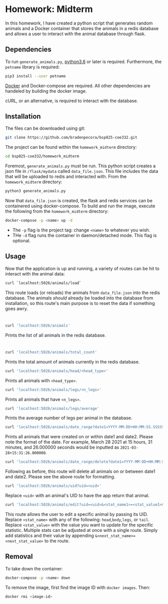 # Homework: Midterm

In this homework, I have created a python script that generates random animals and a Docker container that stores the animals in a redis database and allows a user to interact with the animal database through flask.

## Dependencies

To run `generate_animals.py`, [python3.6](https://www.python.org/) or later is required. Furthermore, the `petname` library is required:

```bash
pip3 install --user petname
```

[Docker](https://www.docker.com/) and Docker-compose are required. All other dependencies are handeled by building the docker image.

cURL, or an alternative, is required to interact with the database.

## Installation

The files can be downloaded using git:

```bash
git clone https://github.com/bradenpecora/bsp825-coe332.git
```
The project can be found within the `homework_midterm` directory:

```bash
cd bsp825-coe332/homework_midterm
```
Foremost, `generate_animals.py` must be run. This python script creates a json file in `/flask/mydata` called `data_file.json`. This file includes the data that will be uploaded to redis and interacted with. From the `homework_midterm` directory:

```bash
python3 generate_animals.py
```

Now that `data_file.json` is created, the flask and redis services can be containered using docker-compose. To build and run the image, execute the following from the `homework_midterm` directory:

```bash
docker-compose -p <name> up -d
```
- The `-p` flag is the project tag: change `<name>` to whatever you wish.
- THe `-d` flag runs the container in daemon/detached mode. This flag is optional.

## Usage

Now that the application is up and running, a variety of routes can be hit to interact with the animal data:

```bash
curl `localhost:5026/animals/load`
```
This route loads (or reloads) the animals from `data_file.json` into the redis database. The animals *should* already be loaded into the database from installation, so this route's main purpose is to reset the data if something goes awry.

#

```bash
curl 'localhost:5026/animals'
```
Prints the list of all animals in the redis database.

#

```bash
curl 'localhost:5026/animals/total_count'
```
Prints the total amount of animals currently in the redis database.

```bash
curl 'localhost:5026/animals/head/<head_type>'
```
Prints all animals with `<head_type>`.

```bash
curl 'localhost:5026/animals/legs/<n_legs>'
```
Prints all animals that have `<n_legs>`.

```bash
curl 'localhost:5026/animals/legs/average'
```
Prints the average number of legs per animal in the database.

```bash
curl 'localhost:5026/animals/date_range?date1=YYYY-MM-DD+HH:MM:SS.SSSSSS&date2=YYYY-MM-DD+HH:MM:SS.SSSSSS'
```
Prints all animals that were created on or within date1 and date2. Please note the format of the date. For example, March 28 2021 at 15 hours, 31 minutes, and 26.000000 seconds would be inputted as `2021-03-28+15:31:26.000000`. 

```bash
curl 'localhost:5026/animals/date_range/delete?date1=YYYY-MM-DD+HH:MM:SS.SSSSSS&date2=YYYY-MM-DD+HH:MM:SS.SSSSSS'
```
Following as before, this route will delete all animals on or between date1 and date2. Please see the above route for formatting.

```bash
curl 'localhost:5026/animals/uid?uid=<uid>'
```
Replace `<uid>` with an animal's UID to have the app return that animal.

```bash
curl 'localhost:5026/animals/edit?uid=<uid>&<stat_name1>=<stat_value1>&<state_name2>=<stat_value2>
```
This route allows the user to edit a specific animal by passing its UID. Replace `<stat_name>` with any of the following: `head`,`body`,`legs`, or `tail`. Replace `<stat_value>` with the value you want to update for the specific statistic. Multiple stats can be adjusted at once with a single route. Simply add statistics and their value by appending `&<next_stat_name>=<next_stat_value>` to the route.

## Removal

To take down the container:
```bash
docker-compose -p <name> down
```

To remove the image, first find the image ID with `docker images`. Then:
```bash
docker rmi <image-id>
```
